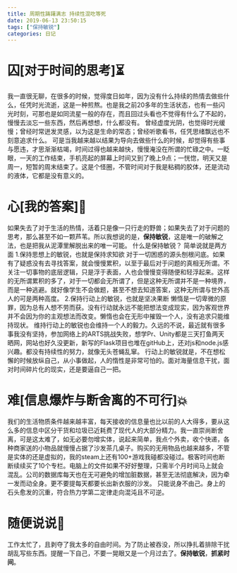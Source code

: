 ```yaml
---
title: 周期性踌躇满志 持续性混吃等死
date: 2019-06-13 23:50:15
tags: ["保持敏锐"]
categories: 日记
---
```


# 囚[对于时间的思考]⏳
我一直很无聊，在很多的时候，觉得度日如年，因为没有什么持续的热情去做些什么，任凭时光流逝，这是一种煎熬。也是我之前20多年的生活状态，也有一些闪光时刻，可那也是如同流星一般的存在，而且回过头看也不觉得有什么了不起的，慢慢去淡忘一些东西，然后再想想，什么都没有。
曾经虚度光阴，也觉得时光缓慢；曾经时常迸发灵感，以为这是生命的常态；曾经听歌看书，任凭思绪飘远也不刻意追求什么。
可是当我越来越以结果为导向去做些什么的时候，却觉得有些事与愿违，才思渐渐枯竭，时间过得也越来越快，慢慢淹没在所谓的忙碌之中。一眨眼，一天的工作结束，手机亮起的屏幕上时间又到了晚上9点；一恍惚，明天又是周一，短暂的周末结束了。这是个怪圈，不管时间对于我是粘稠的胶体，还是流动的液体，它都是没有意义的。

# 心[我的答案]💖
如果失去了对于生活的热情，活着只是像一只行走的野兽；如果失去了对于问题的思考，那么甚至不如一颗芦苇。所以我想说的是，**保持敏锐**，这是唯一的破解之法，也是把我从泥潭里解脱出来的唯一可能。
什么是保持敏锐？
简单说就是两方面
1.保持思想上的敏锐，也就是保持求知欲
对于一切困惑的源头刨根问底。如果有了疑惑没有去寻找答案，就会慢慢累积，以至于最后对于问题的真相无所谓。不关注一切事物的底层逻辑，只是浮于表面，人也会慢慢变得随便和轻浮起来。这样的无所谓累积的多了，对于一切都会无所谓了，但是这种无所谓并不是一种境界，而是一种逃避。就好像学生不会做题，甚至不想去知道答案，这种无所谓与世外高人的可是两种高度。
2.保持行动上的敏锐，也就是坚决果断
懒惰是一切卑微的原罪，因为总有人想不劳而获。没有行动就永远不能把想法变成现实，因为客观世界并不会因为你的主观想法而改变。懒惰也会在无形中摧毁一个人，没有追求只能维持现状。
维持行动上的敏锐也会维持一个人的毅力。久远的不说，最近就有很多事我没有坚持，参加网络上的ARTS挑战失败，想学Pr、Unity都是三天打鱼两天晒网，网站也好久没更新，新写的Flask项目也堆在gitHub上，还对js和node.js感兴趣。都没有持续性的努力，就像无头苍蝇乱窜。
行动上的敏锐就是，不在想松懈的时候放纵自己，从小事做起，人的惰性是非常可怕的。面对海量信息干扰，面对时间碎片化的现实，还是要逼自己一把。

# 难[信息爆炸与断舍离的不可行]💥
我们的生活物质条件越来越丰富，每天接收的信息量也比以前的人大得多，要从这么多的信息中区分干货和垃圾已近耗费了现代人的大部分精力。我一直崇尚断舍离，可是这太难了，如无必要勿增实体，说起来简单，我点个外卖，收个快递，各种商家送的小物品就慢慢占据了沙发茶几桌子。购买的无用物品也越来越多，不管是实体的还是虚拟的，我的steam上还有100+游戏我碰都没碰过。极客时间也断断续续买了10个专栏。电脑上的文件如果不好好整理，只需半个月时间马上就会混乱。公司的数据库每天也在无可避免的增加脏数据，甚至无法彻底解决，因为牵一发而动全身。更不要提每天都要长出新衣服的沙发。
只能说身不由己。身上的石头愈发的沉重，符合热力学第二定律走向混沌且不可逆。


# 随便说说🍷
工作太忙了，且剥夺了我太多的自由时间。为了防止被吞没，所以挣扎着排除干扰胡乱写些东西。提醒一下自己，不要一晃眼又是一个月过去了。**保持敏锐**，**抓紧时间**。